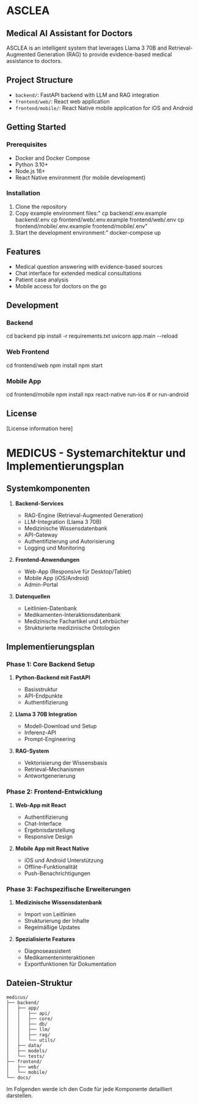 # ASCLEA

## Medical AI Assistant for Doctors

ASCLEA is an intelligent system that leverages Llama 3 70B and Retrieval-Augmented Generation (RAG) to provide evidence-based medical assistance to doctors.

## Project Structure

- `backend/`: FastAPI backend with LLM and RAG integration
- `frontend/web/`: React web application
- `frontend/mobile/`: React Native mobile application for iOS and Android

## Getting Started

### Prerequisites

- Docker and Docker Compose
- Python 3.10+
- Node.js 16+
- React Native environment (for mobile development)

### Installation

1. Clone the repository
2. Copy example environment files:"
cp backend/.env.example backend/.env
cp frontend/web/.env.example frontend/web/.env
cp frontend/mobile/.env.example frontend/mobile/.env"
3. Start the development environment:"
docker-compose up
## Features

- Medical question answering with evidence-based sources
- Chat interface for extended medical consultations
- Patient case analysis
- Mobile access for doctors on the go

## Development

### Backend
cd backend
pip install -r requirements.txt
uvicorn app.main --reload
### Web Frontend
cd frontend/web
npm install
npm start
### Mobile App
cd frontend/mobile
npm install
npx react-native run-ios  # or run-android
## License

[License information here]


# MEDICUS - Systemarchitektur und Implementierungsplan

## Systemkomponenten

1. **Backend-Services**
   - RAG-Engine (Retrieval-Augmented Generation)
   - LLM-Integration (Llama 3 70B)
   - Medizinische Wissensdatenbank
   - API-Gateway
   - Authentifizierung und Autorisierung
   - Logging und Monitoring

2. **Frontend-Anwendungen**
   - Web-App (Responsive für Desktop/Tablet)
   - Mobile App (iOS/Android)
   - Admin-Portal

3. **Datenquellen**
   - Leitlinien-Datenbank
   - Medikamenten-Interaktionsdatenbank
   - Medizinische Fachartikel und Lehrbücher
   - Strukturierte medizinische Ontologien

## Implementierungsplan

### Phase 1: Core Backend Setup

1. **Python-Backend mit FastAPI**
   - Basisstruktur
   - API-Endpunkte
   - Authentifizierung

2. **Llama 3 70B Integration**
   - Modell-Download und Setup
   - Inferenz-API
   - Prompt-Engineering

3. **RAG-System**
   - Vektorisierung der Wissensbasis
   - Retrieval-Mechanismen
   - Antwortgenerierung

### Phase 2: Frontend-Entwicklung

1. **Web-App mit React**
   - Authentifizierung
   - Chat-Interface
   - Ergebnisdarstellung
   - Responsive Design

2. **Mobile App mit React Native**
   - iOS und Android Unterstützung
   - Offline-Funktionalität
   - Push-Benachrichtigungen

### Phase 3: Fachspezifische Erweiterungen

1. **Medizinische Wissensdatenbank**
   - Import von Leitlinien
   - Strukturierung der Inhalte
   - Regelmäßige Updates

2. **Spezialisierte Features**
   - Diagnoseassistent
   - Medikamenteninteraktionen
   - Exportfunktionen für Dokumentation

## Dateien-Struktur

```
medicus/
├── backend/
│   ├── app/
│   │   ├── api/
│   │   ├── core/
│   │   ├── db/
│   │   ├── llm/
│   │   ├── rag/
│   │   └── utils/
│   ├── data/
│   ├── models/
│   └── tests/
├── frontend/
│   ├── web/
│   └── mobile/
└── docs/
```

Im Folgenden werde ich den Code für jede Komponente detailliert darstellen.